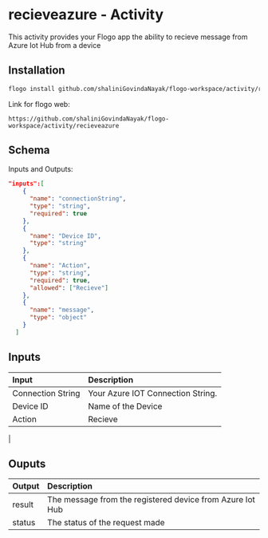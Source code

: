 
# 	recieveazure - Activity
This activity provides your Flogo app the ability to recieve message from Azure Iot Hub from a device

## Installation

```bash
flogo install github.com/shaliniGovindaNayak/flogo-workspace/activity/recieveazure
```
Link for flogo web:
```
https://github.com/shaliniGovindaNayak/flogo-workspace/activity/recieveazure
```

## Schema
Inputs and Outputs:

```json
"inputs":[
    {
      "name": "connectionString",
      "type": "string",
      "required": true
    },
    {
      "name": "Device ID",
      "type": "string"
    },
    {
      "name": "Action",
      "type": "string",
      "required": true,
      "allowed": ["Recieve"]
    },
    {
      "name": "message",
      "type": "object"
    }
  ]
```
## Inputs
| Input                          | Description    |
|:-------------------------------|:---------------|
| Connection String              | Your Azure IOT Connection String.            |
| Device ID                      | Name of the Device  |
| Action                         | Recieve           |
|

## Ouputs
| Output       | Description                                            |
|:-------------|:-------------------------------------------------------|
| result       | The message from the registered device from Azure Iot Hub |
| status       | The status of the request made                            |